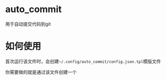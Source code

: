 # auto_commit
用于自动提交代码到git

# 如何使用
首次运行该文件时，会创建`~/.config/auto_commit/config.json.tpl`模版文件

你需要做的就是通过该文件创建一个